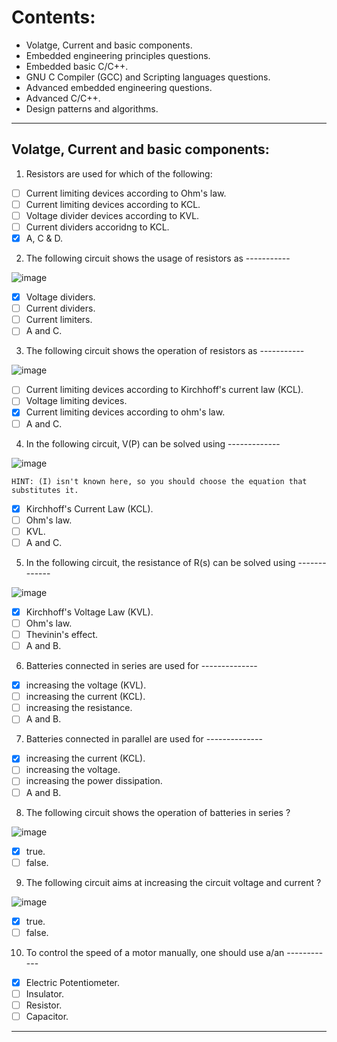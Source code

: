 # Contents: 
- Volatge, Current and basic components.
- Embedded engineering principles questions.
- Embedded basic C/C++.
- GNU C Compiler (GCC) and Scripting languages questions.
- Advanced embedded engineering questions.
- Advanced C/C++.
- Design patterns and algorithms.

---------------------------------------------------------

## Volatge, Current and basic components:

1) Resistors are used for which of the following: 
- [ ] Current limiting devices according to Ohm's law.
- [ ] Current limiting devices according to KCL.
- [ ] Voltage divider devices according to KVL.
- [ ] Current dividers accoridng to KCL.
- [x] A, C & D.

2) The following circuit shows the usage of resistors as -----------

![image](https://user-images.githubusercontent.com/60224159/185787594-5e076199-95c6-4a31-86c5-93239606db30.png)

- [x] Voltage dividers.
- [ ] Current dividers.
- [ ] Current limiters.
- [ ] A and C.

3) The following circuit shows the operation of resistors as -----------

![image](https://user-images.githubusercontent.com/60224159/185788864-d9df48d9-a705-464d-8474-10d0a3d011cf.png)

- [ ] Current limiting devices according to Kirchhoff's current law (KCL).
- [ ] Voltage limiting devices.
- [x] Current limiting devices according to ohm's law.
- [ ] A and C.

4) In the following circuit, V(P) can be solved using -------------

![image](https://user-images.githubusercontent.com/60224159/185789652-6c829abc-9fe4-4a37-a094-594b5c4d0426.png)

`HINT: (I) isn't known here, so you should choose the equation that substitutes it.`

- [x] Kirchhoff's Current Law (KCL).
- [ ] Ohm's law.
- [ ] KVL.
- [ ] A and C.

5) In the following circuit, the resistance of R(s) can be solved using -------------

![image](https://user-images.githubusercontent.com/60224159/185788864-d9df48d9-a705-464d-8474-10d0a3d011cf.png)

- [x] Kirchhoff's Voltage Law (KVL).
- [ ] Ohm's law.
- [ ] Thevinin's effect.
- [ ] A and B.

6) Batteries connected in series are used for --------------
- [x] increasing the voltage (KVL).
- [ ] increasing the current (KCL).
- [ ] increasing the resistance.
- [ ] A and B.

7) Batteries connected in parallel are used for --------------
- [x] increasing the current (KCL).
- [ ] increasing the voltage.
- [ ] increasing the power dissipation.
- [ ] A and B.

8) The following circuit shows the operation of batteries in series ? 

![image](https://user-images.githubusercontent.com/60224159/185791637-082f7aae-cafc-4b81-813d-3d0c3265225d.png)

- [x] true.
- [ ] false.

9) The following circuit aims at increasing the circuit voltage and current ?

![image](https://user-images.githubusercontent.com/60224159/185791829-4c9ac9d0-f29c-4be2-9dd8-2c538231bd24.png)

- [x] true.
- [ ] false.

10) To control the speed of a motor manually, one should use a/an ------------
- [x] Electric Potentiometer.
- [ ] Insulator.
- [ ] Resistor.
- [ ] Capacitor.

--------------------------------------
